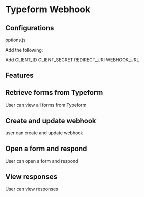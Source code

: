 # Typeform Webhook

## Configurations
options.js

Add the following:

Add CLIENT_ID 
CLIENT_SECRET 
REDIRECT_URI
WEBHOOK_URL 

## Features

## Retrieve forms from Typeform
User can view all forms from Typeform

## Create and update webhook
user can create and update webhook

## Open a form and respond
User can open a form and respond 

## View responses
User can view responses

